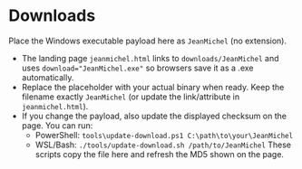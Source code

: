 # Downloads

Place the Windows executable payload here as `JeanMichel` (no extension).

- The landing page `jeanmichel.html` links to `downloads/JeanMichel` and uses `download="JeanMichel.exe"` so browsers save it as a .exe automatically.
- Replace the placeholder with your actual binary when ready. Keep the filename exactly `JeanMichel` (or update the link/attribute in `jeanmichel.html`).
- If you change the payload, also update the displayed checksum on the page. You can run:
	- PowerShell: `tools\update-download.ps1 C:\path\to\your\JeanMichel`
	- WSL/Bash: `./tools/update-download.sh /path/to/JeanMichel`
	These scripts copy the file here and refresh the MD5 shown on the page.
